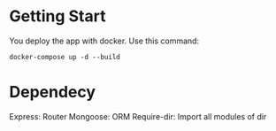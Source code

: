 # Getting Start

You deploy the app with docker. Use this command:

```
docker-compose up -d --build
```

# Dependecy

Express: Router
Mongoose: ORM
Require-dir: Import all modules of dir 